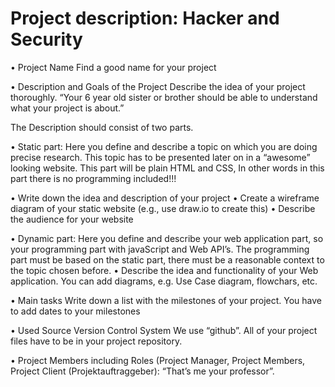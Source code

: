 # Project description: Hacker and Security
• Project Name
Find a good name for your project

• Description and Goals of the Project
Describe the idea of your project thoroughly.
“Your 6 year old sister or brother should be able to understand what your project is about.”

The Description should consist of two parts.

• Static part: Here you define and describe a topic on which you are doing precise
research. This topic has to be presented later on in a “awesome” looking website.
This part will be plain HTML and CSS, In other words in this part there is no
programming included!!!

• Write down the idea and description of your project
• Create a wireframe diagram of your static website (e.g., use draw.io to
create this)
• Describe the audience for your website

• Dynamic part: Here you define and describe your web application part, so your
programming part with javaScript and Web API’s. The programming part must be
based on the static part, there must be a reasonable context to the topic chosen
before.
• Describe the idea and functionality of your Web application. You can add
diagrams, e.g. Use Case diagram, flowchars, etc.

• Main tasks
Write down a list with the milestones of your project. You have to add dates to your milestones

• Used Source Version Control System
We use “github”. All of your project files have to be in your project repository.

• Project Members including Roles (Project Manager, Project Members, Project Client
(Projektauftraggeber): “That’s me your professor”.
